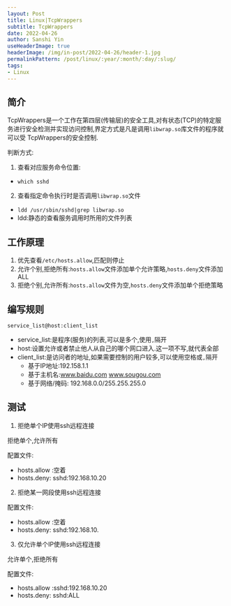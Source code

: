 ```yaml
---
layout: Post
title: Linux|TcpWrappers 
subtitle: TcpWrappers
date: 2022-04-26
author: Sanshi Yin
useHeaderImage: true
headerImage: /img/in-post/2022-04-26/header-1.jpg
permalinkPattern: /post/linux/:year/:month/:day/:slug/
tags:
- Linux
---
```


## 简介

TcpWrappers是一个工作在第四层(传输层)的安全工具,对有状态(TCP)的特定服务进行安全检测并实现访问控制,界定方式是凡是调用`libwrap.so`库文件的程序就可以受
TcpWrappers的安全控制.

判断方式:

1. 查看对应服务命令位置:
- `which sshd`
2. 查看指定命令执行时是否调用`libwrap.so`文件
- `ldd /usr/sbin/sshd|grep libwrap.so`
- ldd:静态的查看服务调用时所用的文件列表

## 工作原理

1. 优先查看`/etc/hosts.allow`,匹配则停止
2. 允许个别,拒绝所有:`hosts.allow`文件添加单个允许策略,`hosts.deny`文件添加ALL
3. 拒绝个别,允许所有:`hosts.allow`文件为空,`hosts.deny`文件添加单个拒绝策略

## 编写规则

`service_list@host:client_list`

- service_list:是程序(服务)的列表,可以是多个,使用`,`隔开
- host:设置允许或者禁止他人从自己的哪个网口进入.这一项不写,就代表全部
- client_list:是访问者的地址,如果需要控制的用户较多,可以使用空格或`,`隔开
    - 基于IP地址:192.158.1.1 
    - 基于主机名:www.baidu.com www.sougou.com
    - 基于网络/掩码: 192.168.0.0/255.255.255.0


## 测试

1. 拒绝单个IP使用ssh远程连接

拒绝单个,允许所有

配置文件:
- hosts.allow :空着
- hosts.deny: sshd:192.168.10.20

2. 拒绝某一网段使用ssh远程连接

配置文件:
- hosts.allow :空着
- hosts.deny: sshd:192.168.10.

3. 仅允许单个IP使用ssh远程连接

允许单个,拒绝所有

配置文件:
- hosts.allow :sshd:192.168.10.20
- hosts.deny: sshd:ALL